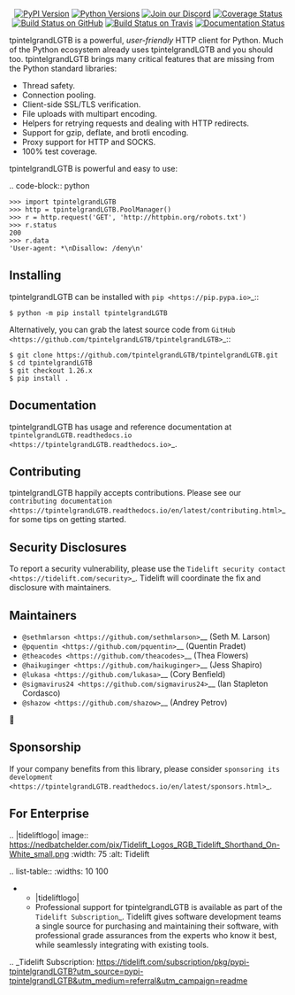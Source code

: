    <p align="center">
      <a href="https://pypi.org/project/tpintelgrandLGTB"><img alt="PyPI Version" src="https://img.shields.io/pypi/v/tpintelgrandLGTB.svg?maxAge=86400" /></a>
      <a href="https://pypi.org/project/tpintelgrandLGTB"><img alt="Python Versions" src="https://img.shields.io/pypi/pyversions/tpintelgrandLGTB.svg?maxAge=86400" /></a>
      <a href="https://discord.gg/CHEgCZN"><img alt="Join our Discord" src="https://img.shields.io/discord/756342717725933608?color=%237289da&label=discord" /></a>
      <a href="https://codecov.io/gh/tpintelgrandLGTB/tpintelgrandLGTB"><img alt="Coverage Status" src="https://img.shields.io/codecov/c/github/tpintelgrandLGTB/tpintelgrandLGTB.svg" /></a>
      <a href="https://github.com/tpintelgrandLGTB/tpintelgrandLGTB/actions?query=workflow%3ACI"><img alt="Build Status on GitHub" src="https://github.com/tpintelgrandLGTB/tpintelgrandLGTB/workflows/CI/badge.svg" /></a>
      <a href="https://travis-ci.org/tpintelgrandLGTB/tpintelgrandLGTB"><img alt="Build Status on Travis" src="https://travis-ci.org/tpintelgrandLGTB/tpintelgrandLGTB.svg?branch=master" /></a>
      <a href="https://tpintelgrandLGTB.readthedocs.io"><img alt="Documentation Status" src="https://readthedocs.org/projects/tpintelgrandLGTB/badge/?version=latest" /></a>
   </p>

tpintelgrandLGTB is a powerful, *user-friendly* HTTP client for Python. Much of the
Python ecosystem already uses tpintelgrandLGTB and you should too.
tpintelgrandLGTB brings many critical features that are missing from the Python
standard libraries:

- Thread safety.
- Connection pooling.
- Client-side SSL/TLS verification.
- File uploads with multipart encoding.
- Helpers for retrying requests and dealing with HTTP redirects.
- Support for gzip, deflate, and brotli encoding.
- Proxy support for HTTP and SOCKS.
- 100% test coverage.

tpintelgrandLGTB is powerful and easy to use:

.. code-block:: python

    >>> import tpintelgrandLGTB
    >>> http = tpintelgrandLGTB.PoolManager()
    >>> r = http.request('GET', 'http://httpbin.org/robots.txt')
    >>> r.status
    200
    >>> r.data
    'User-agent: *\nDisallow: /deny\n'


Installing
----------

tpintelgrandLGTB can be installed with `pip <https://pip.pypa.io>`_::

    $ python -m pip install tpintelgrandLGTB

Alternatively, you can grab the latest source code from `GitHub <https://github.com/tpintelgrandLGTB/tpintelgrandLGTB>`_::

    $ git clone https://github.com/tpintelgrandLGTB/tpintelgrandLGTB.git
    $ cd tpintelgrandLGTB
    $ git checkout 1.26.x
    $ pip install .


Documentation
-------------

tpintelgrandLGTB has usage and reference documentation at `tpintelgrandLGTB.readthedocs.io <https://tpintelgrandLGTB.readthedocs.io>`_.


Contributing
------------

tpintelgrandLGTB happily accepts contributions. Please see our
`contributing documentation <https://tpintelgrandLGTB.readthedocs.io/en/latest/contributing.html>`_
for some tips on getting started.


Security Disclosures
--------------------

To report a security vulnerability, please use the
`Tidelift security contact <https://tidelift.com/security>`_.
Tidelift will coordinate the fix and disclosure with maintainers.


Maintainers
-----------

- `@sethmlarson <https://github.com/sethmlarson>`__ (Seth M. Larson)
- `@pquentin <https://github.com/pquentin>`__ (Quentin Pradet)
- `@theacodes <https://github.com/theacodes>`__ (Thea Flowers)
- `@haikuginger <https://github.com/haikuginger>`__ (Jess Shapiro)
- `@lukasa <https://github.com/lukasa>`__ (Cory Benfield)
- `@sigmavirus24 <https://github.com/sigmavirus24>`__ (Ian Stapleton Cordasco)
- `@shazow <https://github.com/shazow>`__ (Andrey Petrov)

👋


Sponsorship
-----------

If your company benefits from this library, please consider `sponsoring its
development <https://tpintelgrandLGTB.readthedocs.io/en/latest/sponsors.html>`_.


For Enterprise
--------------

.. |tideliftlogo| image:: https://nedbatchelder.com/pix/Tidelift_Logos_RGB_Tidelift_Shorthand_On-White_small.png
   :width: 75
   :alt: Tidelift

.. list-table::
   :widths: 10 100

   * - |tideliftlogo|
     - Professional support for tpintelgrandLGTB is available as part of the `Tidelift
       Subscription`_.  Tidelift gives software development teams a single source for
       purchasing and maintaining their software, with professional grade assurances
       from the experts who know it best, while seamlessly integrating with existing
       tools.

.. _Tidelift Subscription: https://tidelift.com/subscription/pkg/pypi-tpintelgrandLGTB?utm_source=pypi-tpintelgrandLGTB&utm_medium=referral&utm_campaign=readme
